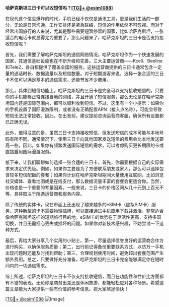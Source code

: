 **哈萨克斯坦三日卡可以收短信吗？[[TG💪+ @esim1088](https://t.me/s/esim1088)]**

在现代这个信息爆炸的时代，手机已经不仅仅是通讯工具，更是我们生活的一部分。无论是日常沟通、工作安排还是紧急联络，短信的作用依然不可忽视。而对于经常出国旅行的人来说，尤其是那些需要短暂停留的国家，比如哈萨克斯坦，一张适合的电话卡就显得尤为重要了。那么问题来了，哈萨克斯坦的三日卡是否支持接收短信呢？

首先，我们需要了解哈萨克斯坦的通信网络情况。哈萨克斯坦作为一个快速发展的国家，其通信基础设施也在不断升级和完善。三大主要运营商——Kcell、Beeline和Tele2，各自都提供了覆盖全国的服务。这些运营商提供的三日卡通常包含一定量的通话时长、数据流量以及短信数量。对于短期游客来说，选择一张合适的三日卡不仅可以满足基本的通信需求，还能节省不少费用。

那么，具体到短信功能上，哈萨克斯坦的三日卡是完全可以支持接收短信的。只要你的手机能够正常连接当地的网络，并且开通了短信服务，那么无论是在哈萨克斯坦国内还是国际范围内，都可以顺利收到短信。不过，这里有一个小提示：如果你的手机设置了国际漫游限制，或者没有正确配置APN（接入点名称），可能会导致短信无法正常接收。因此，在出发前，建议提前咨询运营商客服，确保所有设置都已正确无误。

此外，值得注意的是，虽然三日卡支持接收短信，但发送短信的成本可能与本地号码有所不同。通常情况下，使用三日卡向其他国家发送短信的费用会比本地发送要高一些。因此，如果你有频繁发送国际短信的需求，可以考虑购买更长期限的卡或直接启用国际漫游服务。

接下来，让我们聊聊如何选择一张合适的三日卡。首先，你需要根据自己的实际需求来决定优先级。例如，如果你主要是为了方便联系朋友或家人，那么可以选择包含较多短信配额的套餐；如果你计划在哈萨克斯坦期间大量使用互联网，比如浏览社交媒体、查看地图或是在线支付，那么数据流量丰富的套餐会更适合你。当然，价格也是一个重要的考量因素。一般来说，三日卡的价格区间从几十元到上百元不等，具体取决于所选运营商和服务内容。

除了传统的实体卡，现在市面上还出现了越来越多的eSIM卡（虚拟SIM卡）服务。这种新型的卡不需要物理插槽，可以直接通过手机应用下载并激活，非常适合像哈萨克斯坦这样的短期旅行目的地。eSIM卡的优势在于灵活性更高，支持多国切换，并且无需担心丢失或损坏的问题。如果你对新技术感兴趣，不妨尝试一下这种方式。

最后，再给大家分享几个实用的小贴士。第一，尽量选择信誉良好的运营商合作方进行购买，以确保服务质量；第二，出行前记得备份重要联系方式，以防万一手机出现问题时还能及时找到帮助；第三，合理规划使用时间，避免超出套餐范围产生额外费用。总之，只要做好充分准备，哈萨克斯坦的三日卡完全能够满足你在短时间内的一切通信需求。

综上所述，哈萨克斯坦的三日卡不仅支持接收短信，而且在功能性和性价比方面都有不错的表现。无论你是商务出差还是休闲旅游，都能轻松应对各种场景。希望这篇文章能为大家提供一些有价值的参考信息。祝大家旅途愉快！

[[TG💪+ @esim1088](https://t.me/s/esim1088) ![Image](https://i.postimg.cc/4NQfJmqS/Snipaste-2025-05-13-00-14-12.png)]